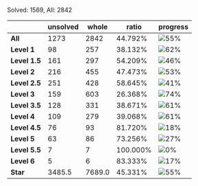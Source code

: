 Solved: 1569, All: 2842

| |unsolved|whole|ratio|progress|
|----|----|----|----|----|
|**All**| 1273 | 2842 | 44.792%| ![55%](https://progress-bar.dev/55?title=All) |
|**Level 1**| 98 | 257 | 38.132%| ![62%](https://progress-bar.dev/62?title=Level+1++)|
|**Level 1.5**| 161 | 297 | 54.209%| ![46%](https://progress-bar.dev/46?title=Level+1.5)|
|**Level 2**| 216 | 455 | 47.473%| ![53%](https://progress-bar.dev/53?title=Level+2++)|
|**Level 2.5**| 251 | 428 | 58.645%| ![41%](https://progress-bar.dev/41?title=Level+2.5)|
|**Level 3**| 159 | 603 | 26.368%| ![74%](https://progress-bar.dev/74?title=Level+3++)|
|**Level 3.5**| 128 | 331 | 38.671%| ![61%](https://progress-bar.dev/61?title=Level+3.5)|
|**Level 4**| 109 | 279 | 39.068%| ![61%](https://progress-bar.dev/61?title=Level+4++)|
|**Level 4.5**| 76 | 93 | 81.720%| ![18%](https://progress-bar.dev/18?title=Level+4.5)|
|**Level 5**| 63 | 86 | 73.256%| ![27%](https://progress-bar.dev/27?title=Level+5++)|
|**Level 5.5**| 7 | 7 | 100.000%| ![0%](https://progress-bar.dev/0?title=Level+5.5)|
|**Level 6**| 5 | 6 | 83.333%| ![17%](https://progress-bar.dev/17?title=Level+6++)|
|**Star**|3485.5 | 7689.0 |45.331%| ![55%](https://progress-bar.dev/55?title=Star) |
